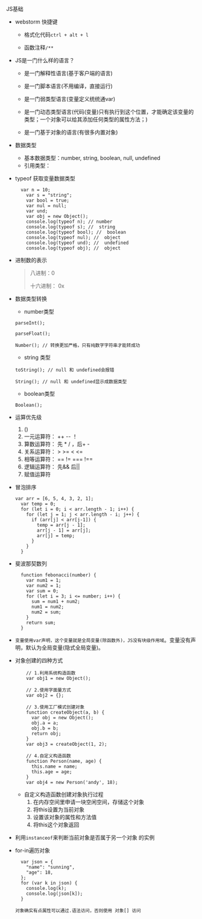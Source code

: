 JS基础

* webstorm 快捷键

  * 格式化代码`ctrl + alt + l`

  * 函数注释`/**`

* JS是一门什么样的语言？

  * 是一门解释性语言(基于客户端的语言)

  * 是一门脚本语言(不用编译，直接运行)

  * 是一门弱类型语言(变量定义统统通var)

  * 是一门动态类型语言(代码(变量)只有执行到这个位置，才能确定该变量的类型；一个对象可以给其添加任何类型的属性方法；)
  * 是一门基于对象的语言(有很多内置对象)

* 数据类型
  * 基本数据类型：number, string, boolean, null, undefined
  * 引用类型：

* typeof 获取变量数据类型

  ```
  	var n = 10;
      var s = "string";
      var bool = true;
      var nul = null;
      var und;
      var obj = new Object();
      console.log(typeof n); // number
      console.log(typeof s); //  string
      console.log(typeof bool); //  boolean
      console.log(typeof nul); //  object
      console.log(typeof und); //  undefined
      console.log(typeof obj); //  object
  ```

* 进制数的表示

  > 八进制：0
  >
  > 十六进制： 0x

* 数据类型转换

  * number类型

  ```
  parseInt();
  ```

  ```
  parseFloat();
  ```

  ```
  Number(); // 转换更加严格，只有纯数字字符串才能转成功
  ```

  * string 类型

  ``` 
  toString(); // null 和 undefined会报错
  ```

  ```
  String(); // null 和 undefined显示成数据类型
  ```

  * boolean类型

  ```
  Boolean();
  ```

* 运算优先级
  1.  ()
  2. 一元运算符： ++  --  ！
  3. 算数运算符： 先 *  /   ，后+ -
  4. 关系运算符： >  >=   <    <= 
  5.  相等运算符： ==  !=  ===  !==
  6. 逻辑运算符： 先&&   后||
  7. 赋值运算符



* 冒泡排序

  ```
  var arr = [6, 5, 4, 3, 2, 1];
    var temp = 0;
    for (let i = 0; i < arr.length - 1; i++) {
      for (let j = 1; j < arr.length - i; j++) {
        if (arr[j] < arr[j-1]) {
          temp = arr[j - 1];
          arr[j - 1] = arr[j];
          arr[j] = temp;
        }
      }
    }
  ```

* 斐波那契数列

  ```
    function febonacci(number) {
      var num1 = 1;
      var num2 = 1;
      var sum = 0;
      for (let i = 3; i <= number; i++) {
        sum = num1 + num2;
        num1 = num2;
        num2 = sum;
      }
      return sum;
    }
  ```

* `变量使用var声明，这个变量就是全局变量(除函数外)，JS没有块级作用域`。变量没有声明，默认为全局变量(隐式全局变量)。

* 对象创建的四种方式

  ```
      // 1.利用系统构造函数
      var obj1 = new Object();
  
      // 2.使用字面量方式
      var obj2 = {};
  
      // 3.使用工厂模式创建对象
      function createObject(a, b) {
        var obj = new Object();
        obj.a = a;
        obj.b = b;
        return obj;
      }
      var obj3 = createObject(1, 2);
  
      // 4.自定义构造函数
      function Person(name, age) {
        this.name = name;
        this.age = age;
      }
      var obj4 = new Person('andy', 18);
  ```

  * 自定义构造函数创建对象执行过程
    1. 在内存空间里申请一块空闲空间，存储这个对象
    2. 将this设置为当前对象
    3. 设置该对象的属性和方法值
    4. 将this这个对象返回

* 利用`instanceof`来判断当前对象是否属于另一个对象 的实例

* for-in遍历对象

  ```
    var json = {
      "name": "sunning",
      "age": 18,
    };
    for (var k in json) {
      console.log(k);
      console.log(json[k]);
    }
  ```

  `对象确实有点属性可以通过.语法访问，否则使用 对象[] 访问`